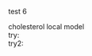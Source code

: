 test 6

<script type='text/javascript' src='https://chemapps.stolaf.edu/jmol/files/JSmolMin2.js'></script>
<script type='text/javascript' language='javascript'>
  Jmol.Info.j2sPath = 'https://chemapps.stolaf.edu/jmol/jsmol/j2s';
  Jmol.Info.serverURL='https://chemapps.stolaf.edu/jmol/jsmol/php/jsmol.php';
  jmolInitialize('https://chemapps.stolaf.edu/jmol/files', true);
  jmolApplet(['400','200'],"set antialiasdisplay\;load https://gr-jeannerat-unige.github.io/macrolide-antibiotics/data/cholesterol-3D.sdf;",'0');
  Jmol.getApplet("myJmol", myInfo);
  Jmol.jmolButton(myJmol,"spacefill on", "display as vdW spheres");
  Jmol.jmolCheckbox(myJmol, 'display add _H', 'hide add _H', 'hydrogen', true, 'light');
Jmol.jmolHtml('<br>');
Jmol.jmolCheckbox(myJmol, 'display add (not _H)', 'hide add (not _H)', 'heavy atoms', true, 'heavy');
Jmol.jmolHtml('<div style="margin-left:3ex;">');
Jmol.jmolCheckbox(myJmol, 'display add _C', 'hide add _C', 'carbon', true, 'carb');
Jmol.jmolHtml('<br>');
Jmol.jmolCheckbox(myJmol, 'display add _O', 'hide add _O', 'oxygen', true, 'oxy');
Jmol.jmolHtml('<br>');
Jmol.jmolCheckbox(myJmol, 'display add _N', 'hide add _N', 'nitrogen', true, 'nitro');
Jmol.jmolHtml('</div>');
Jmol.setCheckboxGroup('heavy', ['carb','oxy','nitro']);
</script>
<div style='width:600px'>cholesterol local model <script>jmolCheckbox('spin off','spin on','spin on/off')</script></div>
<div style='width:600px'>try:  <script>jmolCheckbox("spacefill off","spacefill on","toggle display as spheres")</script></div>
<div style='width:600px'>try2:  <script>jmolButton("spacefill on", "display as vdW spheres");</script></div>
